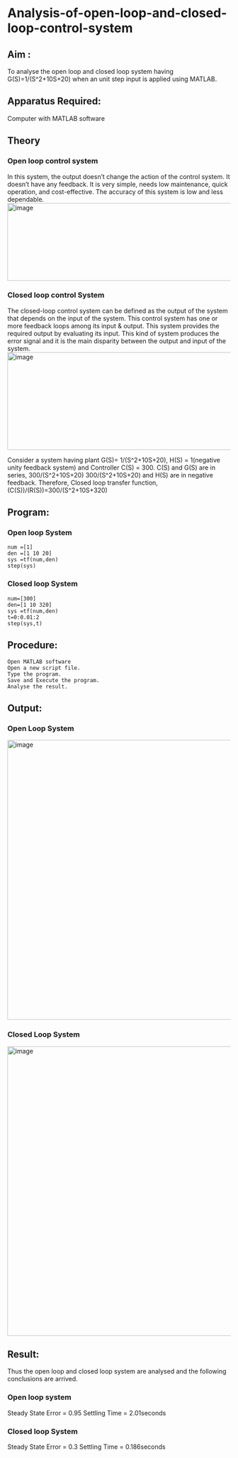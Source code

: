  # Analysis-of-open-loop-and-closed-loop-control-system
## Aim :
  To analyse the open loop and closed loop system having G(S)=1/(S^2+10S+20)  when an unit step input is applied using MATLAB.
## Apparatus Required:
  Computer with MATLAB software
## Theory
  ### Open loop control system
  In this system, the output doesn’t change the action of the control system. It doesn’t have any feedback. It is very simple, needs low maintenance, quick operation, and cost-effective. The accuracy of this system is low and less dependable.
  <img width="652" height="175" alt="image" src="https://github.com/user-attachments/assets/0a9d8129-eb64-40bb-8efd-434edcb2bd5a" />
 ### Closed loop control System
The closed-loop control system can be defined as the output of the system that depends on the input of the system. This control system has one or more feedback loops among its input & output. This system provides the required output by evaluating its input. This kind of system produces the error signal and it is the main disparity between the output and input of the system.
                     <img width="508" height="220" alt="image" src="https://github.com/user-attachments/assets/ad4b9b9e-bf06-4108-a4c0-5320be064b1f" />

Consider a system having plant G(S)=  1/(S^2+10S+20), H(S) = 1(negative unity feedback system) and Controller C(S) = 300.
C(S) and G(S) are in series, 300/(S^2+10S+20)
300/(S^2+10S+20) and H(S) are in negative feedback.
Therefore, Closed loop transfer function, (C(S))/(R(S))=300/(S^2+10S+320)
## Program: 
### Open loop System
```
num =[1]
den =[1 10 20]
sys =tf(num,den)
step(sys)
```

### Closed loop System
```
num=[300]
den=[1 10 320]
sys =tf(num,den)
t=0:0.01:2
step(sys,t)
```

## Procedure:
	Open MATLAB software
	Open a new script file.
	Type the program.
	Save and Execute the program.
	Analyse the result.
## Output:
### Open Loop System
<img width="701" height="630" alt="image" src="https://github.com/user-attachments/assets/09301dfc-d8fd-494b-a03a-95f90e825da7" />

### Closed Loop System
<img width="758" height="652" alt="image" src="https://github.com/user-attachments/assets/cea189e5-0b79-43ce-83ea-9b02e7dec256" />

## Result:
Thus the open loop and closed loop system are analysed and the following conclusions are arrived.
### Open loop system
Steady State Error = 0.95
Settling Time = 2.01seconds
### Closed loop System
Steady State Error = 0.3
Settling Time = 0.186seconds





